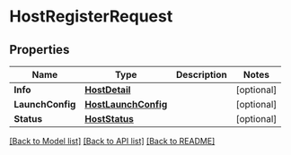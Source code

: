 # HostRegisterRequest

## Properties

Name | Type | Description | Notes
------------ | ------------- | ------------- | -------------
**Info** | [**HostDetail**](HostDetail.md) |  | [optional] 
**LaunchConfig** | [**HostLaunchConfig**](HostLaunchConfig.md) |  | [optional] 
**Status** | [**HostStatus**](HostStatus.md) |  | [optional] 

[[Back to Model list]](../README.md#documentation-for-models) [[Back to API list]](../README.md#documentation-for-api-endpoints) [[Back to README]](../README.md)


